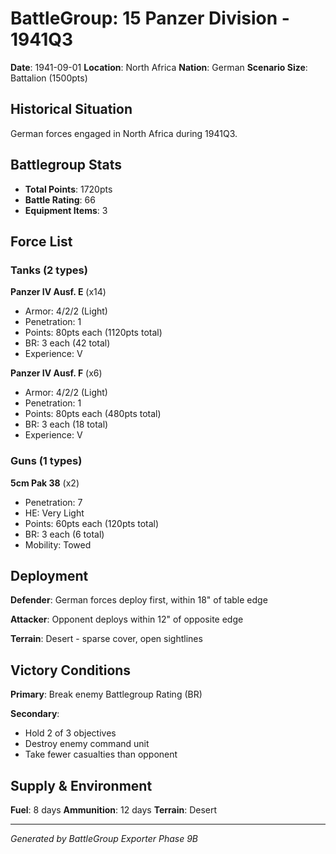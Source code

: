 # BattleGroup: 15 Panzer Division - 1941Q3

**Date**: 1941-09-01
**Location**: North Africa
**Nation**: German
**Scenario Size**: Battalion (1500pts)

## Historical Situation

German forces engaged in North Africa during 1941Q3.

## Battlegroup Stats

- **Total Points**: 1720pts
- **Battle Rating**: 66
- **Equipment Items**: 3

## Force List

### Tanks (2 types)

**Panzer IV Ausf. E** (x14)
- Armor: 4/2/2 (Light)
- Penetration: 1
- Points: 80pts each (1120pts total)
- BR: 3 each (42 total)
- Experience: V

**Panzer IV Ausf. F** (x6)
- Armor: 4/2/2 (Light)
- Penetration: 1
- Points: 80pts each (480pts total)
- BR: 3 each (18 total)
- Experience: V

### Guns (1 types)

**5cm Pak 38** (x2)
- Penetration: 7
- HE: Very Light
- Points: 60pts each (120pts total)
- BR: 3 each (6 total)
- Mobility: Towed


## Deployment

**Defender**: German forces deploy first, within 18" of table edge

**Attacker**: Opponent deploys within 12" of opposite edge

**Terrain**: Desert - sparse cover, open sightlines

## Victory Conditions

**Primary**: Break enemy Battlegroup Rating (BR)

**Secondary**:
- Hold 2 of 3 objectives
- Destroy enemy command unit
- Take fewer casualties than opponent

## Supply & Environment

**Fuel**: 8 days
**Ammunition**: 12 days
**Terrain**: Desert

---

*Generated by BattleGroup Exporter Phase 9B*
